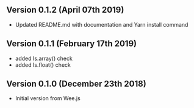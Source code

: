  
Version 0.1.2 (April 07th 2019)
-----------------------------
 * Updated README.md with documentation and Yarn install command
 
Version 0.1.1 (February 17th 2019)
-----------------------------
 * added Is.array() check
 * added Is.float() check

Version 0.1.0 (December 23th 2018)
-----------------------------
 * Initial version from Wee.js
